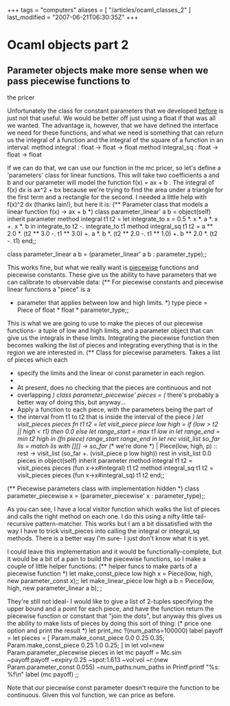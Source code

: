 +++
tags = "computers"
aliases = [ "/articles/ocaml_classes_2" ]
last_modified = "2007-06-21T06:30:35Z"
+++
# Ocaml objects part 2

## Parameter objects make more sense when we pass piecewise functions to
the pricer

Unfortunately the class for constant parameters that we developed
[before][5] is just not that useful. We would be better off just using a
float if that was all we wanted. The advantage is, however, that we
have defined the interface we need for these functions, and what we
need is something that can return us the integral of a function and the
integral of the square of a function in an interval:
method integral :       float -> float -> float
method integral_sq :    float -> float -> float

If we can do that, we can use our function in the mc pricer, so let's
define a 'parameters' class for linear functions. This will take two
coefficients a and b and our parameter will model the function f(x) =
ax + b . The integral of f(x) dx is ax^2 + bx because we're trying to
find the area under a triangle for the first term and a rectangle for
the second. I needed a little help with f(x)^2 dx (thanks Iain!), but
here it is:
(** Parameter class that models a linear function f(x) -> ax + b *)
class parameter_linear' a b =
object(self)
inherit parameter
method integral t1 t2 =
let integrate_to x = 0.5 *. x *. a *. x +. x *. b in
integrate_to t2 -. integrate_to t1
method integral_sq t1 t2 =
a ** 2.0 *. (t2 ** 3.0 -. t1 ** 3.0) +.
a *. b *. (t2 ** 2.0 -. t1 ** 1.0) +.
b ** 2.0 *. (t2 -. t1)
end;;

class parameter_linear a b = (parameter_linear' a b : parameter_type);;

This works fine, but what we really want is [piecewise][6] functions and
piecewise constants. These give us the ability to have parameters that
we can calibrate to observable data:
(** For piecewise constants and piecewise linear functions a "piece" is a
* parameter that applies between low and high limits. *)
type piece = Piece of float * float * parameter_type;;

This is what we are going to use to make the pieces of our piecewise
functions- a tuple of low and high limits, and a parameter object that
can give us the integrals in these limits. Integrating the piecewise
function then becomes walking the list of pieces and integrating
everything that is in the region we are interested in.
(** Class for piecewise parameters.  Takes a list of pieces which each
* specify the limits and the linear or const parameter in each region.
*
* At present, does no checking that the pieces are continuous and not
* overlapping *)
class parameter_piecewise' pieces =
(* there's probably a better way of doing this, but anyway...
* Apply a function to each piece, with the parameters being the part of
* the interval from t1 to t2 that is inside the interval of the piece *)
let visit_pieces pieces fn t1 t2 =
let visit_piece piece low high =
if (low > t2 || high < t1) then
0.0
else
let range_start = max t1 low in
let range_end = min t2 high in
(fn piece) range_start range_end in
let rec visit_list so_far lis =
match lis with
[][] -> so_far (** we're done *)
| Piece(low, high, p) :: rest -> visit_list (so_far +. (visit_piece p
low high)) rest
in
visit_list 0.0 pieces
in
object(self)
inherit parameter
method integral t1 t2 = visit_pieces pieces (fun x->x#integral) t1 t2
method integral_sq t1 t2 = visit_pieces pieces (fun x->x#integral_sq) t1 t2
end;;

(** Piecewise parameters class with implementation hidden *)
class parameter_piecewise x = (parameter_piecewise' x : parameter_type);;

As you can see, I have a local visitor function which walks the list of
pieces and calls the right method on each one. I do this using a nifty
little tail-recursive pattern-matcher. This works but I am a bit
dissatisfied with the way I have to trick visit_pieces into calling the
integral or integral_sq methods. There is a better way I'm sure- I just
don't know what it is yet.

I could leave this implementation and it would be
functionally-complete, but it would be a bit of a pain to build the
piecewise functions, so I make a couple of little helper functions:
(** helper funcs to make parts of a piecewise function *)
let make_const_piece low high x = Piece(low, high, new parameter_const x);;
let make_linear_piece low high a b = Piece(low, high, new parameter_linear a b);
;

They're still not ideal- I would like to give a list of 2-tuples
specifying the upper bound and a point for each piece, and have the
function return the piecewise function or constant that "join the
dots", but anyway this gives us the ability to make lists of pieces by
doing this sort of thing:
(* price one option and print the result  *)
let print_mc ?(num_paths=100000) label payoff =
let pieces = [
Param.make_const_piece 0.0 0.25 0.35;
Param.make_const_piece 0.25 1.0 0.25;
] in
let vol=new Param.parameter_piecewise pieces in
let mc payoff =
Mc.sim
~payoff:payoff
~expiry:0.25
~spot:1.613
~vol:vol
~r:(new Param.parameter_const 0.055)
~num_paths:num_paths
in
Printf.printf "%s: %f\n" label (mc payoff)
;;

Note that our piecewise const parameter doesn't require the function to
be continuous. Given this vol function, we can price as before.

[1]: http://www.uncarved.com/articles/ocaml_classes_2
[2]: http://www.uncarved.com/
[3]: http://www.uncarved.com/articles/contact
[4]: http://www.uncarved.com/login/
[5]: http://www.uncarved.com/blog/ocaml_classes.mrk
[6]: http://mathforum.org/library/drmath/sets/select/dm_piecewise.html
[7]: http://www.uncarved.com/tags/computers
[8]: mailto:sean@uncarved.com
[9]: http://creativecommons.org/licenses/by-sa/4.0/

